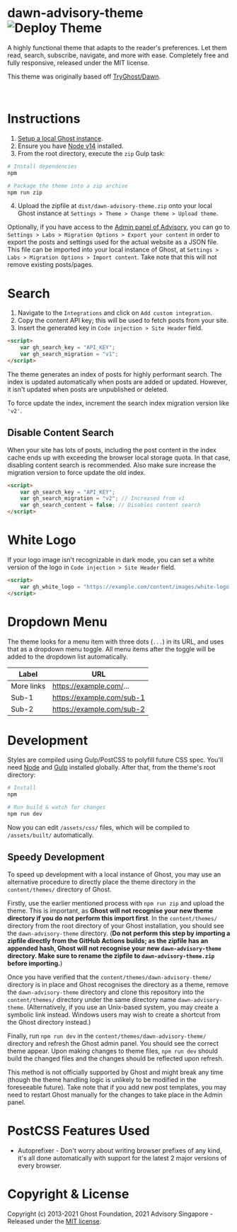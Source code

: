 # dawn-advisory-theme ![Deploy Theme](https://github.com/AdvisorySG/dawn-advisory-theme/workflows/Deploy%20Theme/badge.svg)

A highly functional theme that adapts to the reader's preferences. Let them read, search, subscribe, navigate, and more with ease. Completely free and fully responsive, released under the MIT license.

This theme was originally based off [TryGhost/Dawn](https://github.com/TryGhost/Dawn).

&nbsp;

# Instructions

1. [Setup a local Ghost instance](https://ghost.org/docs/install/local/).
2. Ensure you have [Node v14](https://nodejs.org/) installed.
3. From the root directory, execute the `zip` Gulp task:

```bash
# Install dependencies
npm

# Package the theme into a zip archive
npm run zip
```

4. Upload the zipfile at `dist/dawn-advisory-theme.zip` onto your local Ghost instance at `Settings > Theme > Change theme > Upload theme`.

Optionally, if you have access to the [Admin panel of Advisory](https://beta.advisory.sg/ghost/), you can go to `Settings > Labs > Migration Options > Export your content` in order to export the posts and settings used for the actual website as a JSON file. This file can be imported into your local instance of Ghost, at `Settings > Labs > Migration Options > Import content`. Take note that this will not remove existing posts/pages.

# Search

1. Navigate to the `Integrations` and click on `Add custom integration`.
2. Copy the content API key; this will be used to fetch posts from your site.
3. Insert the generated key in `Code injection > Site Header` field.

```html
<script>
    var gh_search_key = "API_KEY";
    var gh_search_migration = "v1";
</script>
```

The theme generates an index of posts for highly performant search. The index is updated automatically when posts are added or updated. However, it isn't updated when posts are unpublished or deleted.

To force update the index, increment the search index migration version like `'v2'`.

## Disable Content Search

When your site has lots of posts, including the post content in the index cache ends up with exceeding the browser local storage quota. In that case, disabling content search is recommended. Also make sure increase the migration version to force update the old index.

```html
<script>
    var gh_search_key = "API_KEY";
    var gh_search_migration = "v2"; // Increased from v1
    var gh_search_content = false; // Disables content search
</script>
```

# White Logo

If your logo image isn't recognizable in dark mode, you can set a white version of the logo in `Code injection > Site Header` field.

```html
<script>
    var gh_white_logo = "https://example.com/content/images/white-logo.png";
</script>
```

# Dropdown Menu

The theme looks for a menu item with three dots (`...`) in its URL, and uses that as a dropdown menu toggle. All menu items after the toggle will be added to the dropdown list automatically.

| Label      | URL                       |
| ---------- | ------------------------- |
| More links | https://example.com/...   |
| Sub-1      | https://example.com/sub-1 |
| Sub-2      | https://example.com/sub-2 |

# Development

Styles are compiled using Gulp/PostCSS to polyfill future CSS spec. You'll need [Node](https://nodejs.org/) and [Gulp](https://gulpjs.com) installed globally. After that, from the theme's root directory:

```bash
# Install
npm

# Run build & watch for changes
npm run dev
```

Now you can edit `/assets/css/` files, which will be compiled to `/assets/built/` automatically.

## Speedy Development

To speed up development with a local instance of Ghost, you may use an alternative procedure to directly place the theme directory in the `content/themes/` directory of Ghost.

Firstly, use the earlier mentioned process with `npm run zip` and upload the theme. This is important, as **Ghost will not recognise your new theme directory if you do not perform this import first**. In the `content/themes/` directory from the root directory of your Ghost installation, you should see the `dawn-advisory-theme` directory. (**Do not perform this step by importing a zipfile directly from the GitHub Actions builds; as the zipfile has an appended hash, Ghost will not recognise your new `dawn-advisory-theme` directory. Make sure to rename the zipfile to `dawn-advisory-theme.zip` before importing.**)

Once you have verified that the `content/themes/dawn-advisory-theme/` directory is in place and Ghost recognises the directory as a theme, remove the `dawn-advisory-theme` directory and clone this repository into the `content/themes/` directory under the same directory name `dawn-advisory-theme`. (Alternatively, if you use an Unix-based system, you may create a symbolic link instead. Windows users may wish to create a shortcut from the Ghost directory instead.)

Finally, run `npm run dev` in the `content/themes/dawn-advisory-theme/` directory and refresh the Ghost admin panel. You should see the correct theme appear. Upon making changes to theme files, `npm run dev` should build the changed files and the changes should be reflected upon refresh.

This method is not officially supported by Ghost and might break any time (though the theme handling logic is unlikely to be modified in the foreseeable future). Take note that if you add new post templates, you may need to restart Ghost manually for the changes to take place in the Admin panel.

# PostCSS Features Used

-   Autoprefixer - Don't worry about writing browser prefixes of any kind, it's all done automatically with support for the latest 2 major versions of every browser.

# Copyright & License

Copyright (c) 2013-2021 Ghost Foundation, 2021 Advisory Singapore - Released under the [MIT license](LICENSE).
